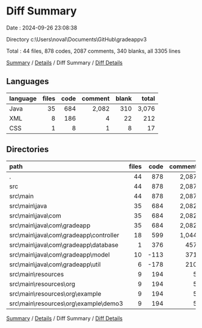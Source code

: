 # Diff Summary

Date : 2024-09-26 23:08:38

Directory c:\\Users\\noval\\Documents\\GitHub\\gradeappv3

Total : 44 files,  878 codes, 2087 comments, 340 blanks, all 3305 lines

[Summary](results.md) / [Details](details.md) / Diff Summary / [Diff Details](diff-details.md)

## Languages
| language | files | code | comment | blank | total |
| :--- | ---: | ---: | ---: | ---: | ---: |
| Java | 35 | 684 | 2,082 | 310 | 3,076 |
| XML | 8 | 186 | 4 | 22 | 212 |
| CSS | 1 | 8 | 1 | 8 | 17 |

## Directories
| path | files | code | comment | blank | total |
| :--- | ---: | ---: | ---: | ---: | ---: |
| . | 44 | 878 | 2,087 | 340 | 3,305 |
| src | 44 | 878 | 2,087 | 340 | 3,305 |
| src\\main | 44 | 878 | 2,087 | 340 | 3,305 |
| src\\main\\java | 35 | 684 | 2,082 | 310 | 3,076 |
| src\\main\\java\\com | 35 | 684 | 2,082 | 310 | 3,076 |
| src\\main\\java\\com\\gradeapp | 35 | 684 | 2,082 | 310 | 3,076 |
| src\\main\\java\\com\\gradeapp\\controller | 18 | 599 | 1,044 | 313 | 1,956 |
| src\\main\\java\\com\\gradeapp\\database | 1 | 376 | 457 | 28 | 861 |
| src\\main\\java\\com\\gradeapp\\model | 10 | -113 | 371 | 0 | 258 |
| src\\main\\java\\com\\gradeapp\\util | 6 | -178 | 210 | -31 | 1 |
| src\\main\\resources | 9 | 194 | 5 | 30 | 229 |
| src\\main\\resources\\org | 9 | 194 | 5 | 30 | 229 |
| src\\main\\resources\\org\\example | 9 | 194 | 5 | 30 | 229 |
| src\\main\\resources\\org\\example\\demo3 | 9 | 194 | 5 | 30 | 229 |

[Summary](results.md) / [Details](details.md) / Diff Summary / [Diff Details](diff-details.md)